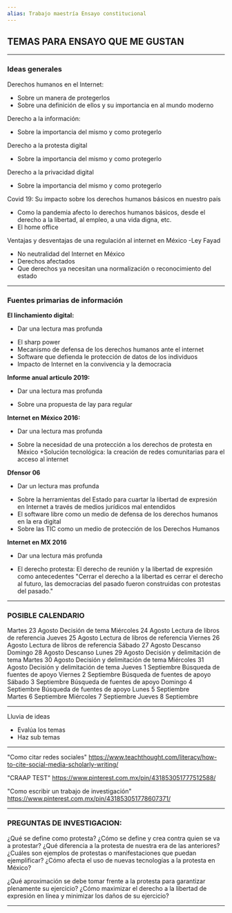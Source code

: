 ```yaml
---
alias: Trabajo maestría Ensayo constitucional
---
```



## TEMAS PARA ENSAYO QUE ME GUSTAN
---

### Ideas generales

Derechos humanos en el Internet:
- Sobre un manera de protegerlos
- Sobre una definición de ellos y su importancia en al mundo moderno

Derecho a la información:
- Sobre la importancia del mismo y como protegerlo

Derecho a la protesta digital
- Sobre la importancia del mismo y como protegerlo

Derecho a la privacidad digital
- Sobre la importancia del mismo y como protegerlo

Covid 19: Su impacto sobre los derechos humanos básicos en nuestro país
- Como la pandemia afecto lo derechos humanos básicos, desde el derecho a la libertad,
al empleo, a una vida digna, etc.
- El home office

Ventajas y desventajas de una regulación al internet en México
-Ley Fayad
- No neutralidad del Internet en México
- Derechos afectados
- Que derechos ya necesitan una normalización o reconocimiento del estado

* * *

### Fuentes primarias de información

**El linchamiento digital:**
- Dar una lectura mas profunda
+ El sharp power
+ Mecanismo de defensa de los derechos humanos ante el internet
+ Software que defienda le protección de datos de los individuos
+ Impacto de Internet en la convivencia y la democracia


**Informe anual articulo 2019:**
- Dar una lectura mas profunda
+ Sobre una propuesta de lay para regular


**Internet en México 2016:**
- Dar una lectura mas profunda
+ Sobre la necesidad de una protección a los derechos de protesta en México
+Solución tecnológica: la creación de redes comunitarias para el acceso al internet

**Dfensor 06**
- Dar un lectura mas profunda
+ Sobre la herramientas del Estado para cuartar la libertad de expresión
en Internet a través de medios jurídicos mal entendidos
+ El software libre como un medio de defensa de los derechos humanos en la era digital
+ Sobre las TIC como un medio de protección de los Derechos Humanos

**Internet en MX 2016**
- Dar una lectura más profunda
+ El derecho protesta: El derecho de reunión y la libertad de expresión como antecedentes
  "Cerrar el derecho a la libertad es cerrar el derecho al futuro, las democracias del
   pasado fueron construidas con protestas del pasado."


* * *

### POSIBLE CALENDARIO

Martes     23 Agosto     Decisión de tema
Miércoles  24 Agosto     Lectura de libros de referencia
Jueves     25 Agosto     Lectura de libros de referencia
Viernes    26 Agosto     Lectura de libros de referencia
Sábado     27 Agosto     Descanso
Domingo    28 Agosto     Descanso
Lunes      29 Agosto     Decisión y delimitación de tema
Martes     30 Agosto     Decisión y delimitación de tema
Miércoles  31 Agosto     Decisión y delimitación de tema
Jueves     1 Septiembre  Búsqueda de fuentes de apoyo
Viernes    2 Septiembre  Búsqueda de fuentes de apoyo
Sábado     3 Septiembre  Búsqueda de fuentes de apoyo
Domingo    4 Septiembre  Búsqueda de fuentes de apoyo
Lunes      5 Septiembre  
Martes     6 Septiembre
Miércoles  7 Septiembre
Jueves     8 Septiembre

* * *

Lluvia de ideas
- Evalúa los temas
- Haz sub temas


* * *

"Como citar redes sociales" 
<https://www.teachthought.com/literacy/how-to-cite-social-media-scholarly-writing/>

"CRAAP TEST"
<https://www.pinterest.com.mx/pin/431853051777512588/>

"Como escribir un trabajo de investigación"
<https://www.pinterest.com.mx/pin/431853051778607371/>

* * * *

### PREGUNTAS DE INVESTIGACION:

¿Qué se define como protesta?
¿Cómo se define y crea contra quien se va a protestar?
¿Qué diferencia a la protesta de nuestra era de las anteriores?
¿Cuáles son ejemplos de protestas o manifestaciones que puedan ejemplificar?
¿Cómo afecta el uso de nuevas tecnologías a la protesta en México?

¿Qué aproximación se debe tomar frente a la protesta para garantizar plenamente su
ejercicio?
¿Cómo maximizar el derecho a la libertad de expresión en línea y minimizar los daños de
su ejercicio?

---